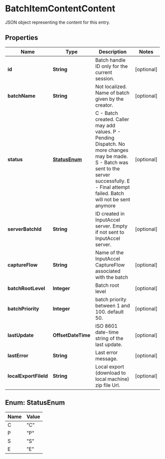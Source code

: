 

# BatchItemContentContent

JSON object representing the content for this entry.

## Properties

| Name | Type | Description | Notes |
|------------ | ------------- | ------------- | -------------|
|**id** | **String** | Batch handle ID only for the current session. |  [optional] |
|**batchName** | **String** | Not localized. Name of batch given by the creator. |  [optional] |
|**status** | [**StatusEnum**](#StatusEnum) | C - Batch created. Caller may add values. P - Pending Dispatch. No more changes may be made. S - Batch was sent to the server successfully. E - Final attempt failed. Batch will not be sent anymore |  [optional] |
|**serverBatchId** | **String** | ID created in InputAccel server. Empty if not sent to InputAccel server. |  [optional] |
|**captureFlow** | **String** | Name of the InputAccel CaptureFlow associated with the batch |  [optional] |
|**batchRootLevel** | **Integer** | Batch root level |  [optional] |
|**batchPriority** | **Integer** | batch priority between 1 and 100. default 50. |  [optional] |
|**lastUpdate** | **OffsetDateTime** | ISO 8601 date-time string of the last update. |  [optional] |
|**lastError** | **String** | Last error message. |  [optional] |
|**localExportFileId** | **String** | Local export (download to local machine) zip file Url. |  [optional] |



## Enum: StatusEnum

| Name | Value |
|---- | -----|
| C | &quot;C&quot; |
| P | &quot;P&quot; |
| S | &quot;S&quot; |
| E | &quot;E&quot; |



